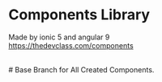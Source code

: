 # Components Library
Made by ionic 5 and angular 9 <br>
https://thedevclass.com/components <br>

<br>
# Base Branch for All Created Components. 